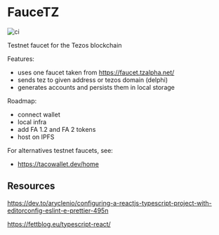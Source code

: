 # FauceTZ

![ci](https://github.com/catsoap/faucetz/workflows/ci/badge.svg)

Testnet faucet for the Tezos blockchain

Features:

-   uses one faucet taken from https://faucet.tzalpha.net/
-   sends tez to given address or tezos domain (delphi)
-   generates accounts and persists them in local storage

Roadmap:

-   connect wallet
-   local infra
-   add FA 1.2 and FA 2 tokens
-   host on IPFS

For alternatives testnet faucets, see:

-   https://tacowallet.dev/home

## Resources

https://dev.to/aryclenio/configuring-a-reactjs-typescript-project-with-editorconfig-eslint-e-prettier-495n

https://fettblog.eu/typescript-react/
